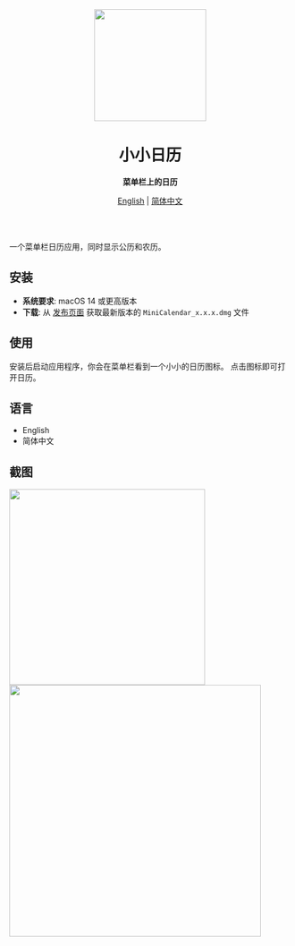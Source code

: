 <div align="center">
  <img src="https://github.com/user-attachments/assets/a293985a-1ba7-4044-8164-b22a8c096dc9" width="200" height="200"/>
  <h1>小小日历</h1>
  <p>
    <b>菜单栏上的日历</b>
  </p>
  <p>
    <a href="README.md">English</a> | <a href="README.zh-CN.md">简体中文</a>
  </p>
  <br>
  <br>
</div>

一个菜单栏日历应用，同时显示公历和农历。

## 安装

- **系统要求**: macOS 14 或更高版本
- **下载**: 从 [发布页面](https://github.com/sabercon/mini-calendar/releases/latest) 获取最新版本的 `MiniCalendar_x.x.x.dmg` 文件

## 使用

安装后启动应用程序，你会在菜单栏看到一个小小的日历图标。
点击图标即可打开日历。

## 语言

- English
- 简体中文

## 截图

<img src="https://github.com/user-attachments/assets/c03ae210-3e48-4013-8f71-4cc7e90bdd08" align="center" width="350"/>
<img src="https://github.com/user-attachments/assets/64803c4b-984e-4f24-8c03-a37b9d2ee5fa" align="center" width="450"/>
